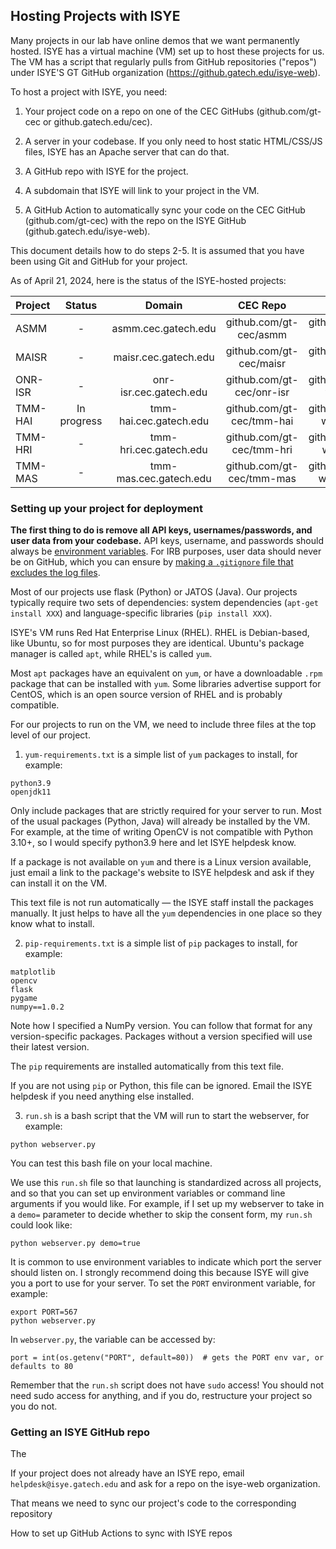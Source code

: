 ## Hosting Projects with ISYE

Many projects in our lab have online demos that we want permanently hosted. ISYE has a virtual machine (VM) set up to host these projects for us. The VM has a script that regularly pulls from GitHub repositories ("repos") under ISYE'S GT GitHub organization (https://github.gatech.edu/isye-web).

To host a project with ISYE, you need:

1. Your project code on a repo on one of the CEC GitHubs (github.com/gt-cec or github.gatech.edu/cec).

2. A server in your codebase. If you only need to host static HTML/CSS/JS files, ISYE has an Apache server that can do that.

3. A GitHub repo with ISYE for the project. 

4. A subdomain that ISYE will link to your project in the VM.

5. A GitHub Action to automatically sync your code on the CEC GitHub (github.com/gt-cec) with the repo on the ISYE GitHub (github.gatech.edu/isye-web). 

This document details how to do steps 2-5. It is assumed that you have been using Git and GitHub for your project.

As of April 21, 2024, here is the status of the ISYE-hosted projects:

| Project | Status | Domain | CEC Repo | ISYE Repo | Type | People |
| :-- | :-: | :-: | :-: | :-: | :-: | :-: |
| ASMM | - | asmm.cec.gatech.edu | github.com/gt-cec/asmm | github.gatech.edu/isye-web/cec-asmm | JATOS (Java) | Kolb, Srivastava |
| MAISR | - | maisr.cec.gatech.edu | github.com/gt-cec/maisr | github.gatech.edu/isye-web/cec-maisr | Flask (Python) | Agbeyibor, Kolb |
| ONR-ISR | - | onr-isr.cec.gatech.edu | github.com/gt-cec/onr-isr | github.gatech.edu/isye-web/cec-onr-isr | Flask (Python) | Agbeyibor, Kolb |
| TMM-HAI | In progress | tmm-hai.cec.gatech.edu | github.com/gt-cec/tmm-hai | github.gatech.edu/isye-web/cec-tmm-hai | Flask (Python) | Kolb |
| TMM-HRI | - | tmm-hri.cec.gatech.edu | github.com/gt-cec/tmm-hri | github.gatech.edu/isye-web/cec-tmm-hri | - | Kolb |
| TMM-MAS | - | tmm-mas.cec.gatech.edu | github.com/gt-cec/tmm-mas | github.gatech.edu/isye-web/cec-tmm-mas | - | Alag |

### Setting up your project for deployment

**The first thing to do is remove all API keys, usernames/passwords, and user data from your codebase.** API keys, username, and passwords should always be [environment variables](https://www.freecodecamp.org/news/how-to-set-an-environment-variable-in-linux/). For IRB purposes, user data should never be on GitHub, which you can ensure by [making a `.gitignore` file that excludes the log files](https://www.w3schools.com/git/git_ignore.asp?remote=github).

Most of our projects use flask (Python) or JATOS (Java). Our projects typically require two sets of dependencies: system dependencies (`apt-get install XXX`) and language-specific libraries (`pip install XXX`).

ISYE's VM runs Red Hat Enterprise Linux (RHEL). RHEL is Debian-based, like Ubuntu, so for most purposes they are identical. Ubuntu's package manager is called `apt`, while RHEL's is called `yum`.

Most `apt` packages have an equivalent on `yum`, or have a downloadable `.rpm` package that can be installed with `yum`. Some libraries advertise support for CentOS, which is an open source version of RHEL and is probably compatible.

For our projects to run on the VM, we need to include three files at the top level of our project.

1. `yum-requirements.txt` is a simple list of `yum` packages to install, for example:

```
python3.9
openjdk11
```

Only include packages that are strictly required for your server to run. Most of the usual packages (Python, Java) will already be installed by the VM. For example, at the time of writing OpenCV is not compatible with Python 3.10+, so I would specify python3.9 here and let ISYE helpdesk know.

If a package is not available on `yum` and there is a Linux version available, just email a link to the package's website to ISYE helpdesk and ask if they can install it on the VM.

This text file is not run automatically — the ISYE staff install the packages manually. It just helps to have all the `yum` dependencies in one place so they know what to install.

2. `pip-requirements.txt` is a simple list of `pip` packages to install, for example:

```
matplotlib
opencv
flask
pygame
numpy==1.0.2
```

Note how I specified a NumPy version. You can follow that format for any version-specific packages. Packages without a version specified will use their latest version.

The `pip` requirements are installed automatically from this text file.

If you are not using `pip` or Python, this file can be ignored. Email the ISYE helpdesk if you need anything else installed.

3. `run.sh` is a bash script that the VM will run to start the webserver, for example:

```
python webserver.py
```

You can test this bash file on your local machine.

We use this `run.sh` file so that launching is standardized across all projects, and so that you can set up environment variables or command line arguments if you would like. For example, if I set up my webserver to take in a `demo=` parameter to decide whether to skip the consent form, my `run.sh` could look like:

```
python webserver.py demo=true
```

It is common to use environment variables to indicate which port the server should listen on. I strongly recommend doing this because ISYE will give you a port to use for your server. To set the `PORT` environment variable, for example:

```
export PORT=567
python webserver.py
```

In `webserver.py`, the variable can be accessed by:

```
port = int(os.getenv("PORT", default=80))  # gets the PORT env var, or defaults to 80
```

Remember that the `run.sh` script does not have `sudo` access! You should not need sudo access for anything, and if you do, restructure your project so you do not.


### Getting an ISYE GitHub repo

The 



If your project does not already have an ISYE repo, email `helpdesk@isye.gatech.edu` and ask for a repo on the isye-web organization.

That means we need to sync our project's code to the corresponding repository 


How to set up GitHub Actions to sync with ISYE repos
